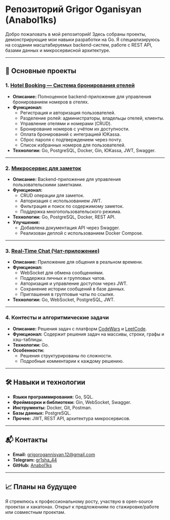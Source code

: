 # Репозиторий Grigor Oganisyan (Anabol1ks)

Добро пожаловать в мой репозиторий! Здесь собраны проекты, демонстрирующие мои навыки разработки на Go. Я специализируюсь на создании масштабируемых backend-систем, работе с REST API, базами данных и микросервисной архитектуре.

---

## 🚀 Основные проекты

### 1. **[Hotel Booking — Система бронирования отелей](https://github.com/Anabol1ks/hotel-booking)**
- **Описание:** Полноценное backend-приложение для управления бронированием номеров в отелях.
- **Функционал:**
  - Регистрация и авторизация пользователей.
  - Разделение ролей: администраторы, владельцы отелей, клиенты.
  - Управление отелями и номерами (CRUD).
  - Бронирование номеров с учётом их доступности.
  - Оплата бронирований с интеграцией ЮKassa.
  - Сброс пароля с подтверждением через почту.
  - Список избранных номеров для пользователей.
- **Технологии:** Go, PostgreSQL, Docker, Gin, ЮKassa, JWT, Swagger.

---

### 2. [**Микросервис для заметок**](https://github.com/Anabol1ks/GoLang/tree/main/Notes%20Service)
- **Описание:** Backend-приложение для управления пользовательскими заметками.
- **Функционал:**
  - CRUD операции для заметок.
  - Авторизация с использованием JWT.
  - Фильтрация и поиск по содержимому заметок.
  - Поддержка многопользовательского режима.
- **Технологии:** Go, PostgreSQL, Docker, REST API.
- **Улучшения:**
  - Добавлена документация API через Swagger.
  - Реализован деплой с использованием Docker Compose.

---

### 3. [**Real-Time Chat (Чат-приложение)**](https://github.com/Anabol1ks/GoLang/tree/main/Chat-App)
- **Описание:** Приложение для общения в реальном времени.
- **Функционал:**
  - WebSocket для обмена сообщениями.
  - Поддержка личных и групповых чатов.
  - Авторизация и управление доступом через JWT.
  - Сохранение истории сообщений в базе данных.
  - Приглашения в групповые чаты по ссылке.
- **Технологии:** Go, WebSocket, PostgreSQL, JWT.

---

### 4. **Контесты и алгоритмические задачи**
- **Описание:** Решения задач с платформ [CodeWars](https://github.com/Anabol1ks/GoLang/tree/main/CodeWars) и [LeetCode](https://github.com/Anabol1ks/GoLang/tree/main/LeetCode).
- **Функционал:** Содержит решения задач на массивы, строки, графы и хэш-таблицы.
- **Технологии:** Go.
- **Особенности:**
  - Решения структурированы по сложности.
  - Подробные комментарии к каждому решению.

---

## 🛠 Навыки и технологии
- **Языки программирования:** Go, SQL.
- **Фреймворки и библиотеки:** Gin, WebSocket, Swagger.
- **Инструменты:** Docker, Git, Postman.
- **Базы данных:** PostgreSQL.
- **Прочее:** JWT, REST API, архитектура микросервисов.

---

## 📬 Контакты
- **Email:** grigorogannisyan.12@gmail.com
- **Telegram:** [gr1sha_44](https://t.me/gr1sha_44)
- **GitHub:** [Anabol1ks](https://github.com/Anabol1ks)

---

## 📈 Планы на будущее
Я стремлюсь к профессиональному росту, участвую в open-source проектах и хакатонах. Открыт к предложениям по стажировке/работе или совместным проектам.
